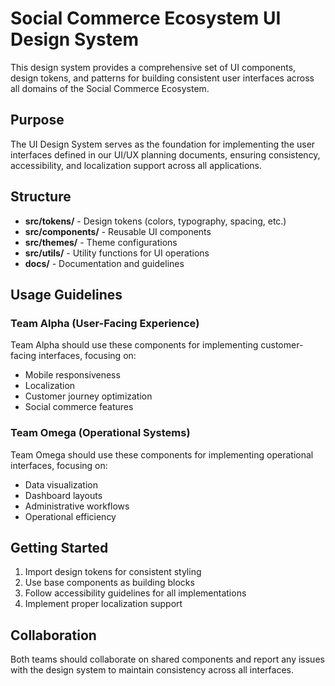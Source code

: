 # Social Commerce Ecosystem UI Design System

This design system provides a comprehensive set of UI components, design tokens, and patterns for building consistent user interfaces across all domains of the Social Commerce Ecosystem.

## Purpose

The UI Design System serves as the foundation for implementing the user interfaces defined in our UI/UX planning documents, ensuring consistency, accessibility, and localization support across all applications.

## Structure

- **src/tokens/** - Design tokens (colors, typography, spacing, etc.)
- **src/components/** - Reusable UI components
- **src/themes/** - Theme configurations
- **src/utils/** - Utility functions for UI operations
- **docs/** - Documentation and guidelines

## Usage Guidelines

### Team Alpha (User-Facing Experience)

Team Alpha should use these components for implementing customer-facing interfaces, focusing on:
- Mobile responsiveness
- Localization
- Customer journey optimization
- Social commerce features

### Team Omega (Operational Systems)

Team Omega should use these components for implementing operational interfaces, focusing on:
- Data visualization
- Dashboard layouts
- Administrative workflows
- Operational efficiency

## Getting Started

1. Import design tokens for consistent styling
2. Use base components as building blocks
3. Follow accessibility guidelines for all implementations
4. Implement proper localization support

## Collaboration

Both teams should collaborate on shared components and report any issues with the design system to maintain consistency across all interfaces.
